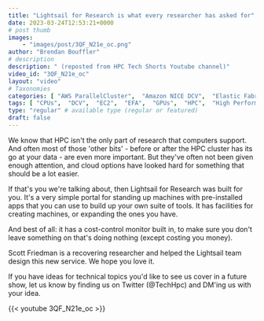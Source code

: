 ```yaml
---
title: "Lightsail for Research is what every researcher has asked for"
date: 2023-03-24T12:53:21+0000
# post thumb
images:
    - "images/post/3QF_N21e_oc.png"
author: "Brendan Bouffler"
# description
description: " (reposted from HPC Tech Shorts Youtube channel)"
video_id: "3QF_N21e_oc"
layout: "video"
# Taxonomies
categories: [ "AWS ParallelCluster",  "Amazon NICE DCV",  "Elastic Fabric Adapter",  "Life Sciences", ]
tags: [ "CPUs",  "DCV",  "EC2",  "EFA",  "GPUs",  "HPC",  "High Performance Computing",  "Lustre",  "MPI",  "ParallelCluster",  "Schedulers",  "Storage",  "autoscaling",  "bioinformatics",  "cloud computing",  "elastic",  "elastic fabric adapter",  "infiniband",  "jupyter notebook",  "r studio",  "research computing",  "scientific computing",  "technical computing",  "tightly-coupled",  "virtualization",  "vizualization",  "techshorts", ]
type: "regular" # available type (regular or featured)
draft: false
---
```


We know that HPC isn't the only part of research that computers support. And often most of those 'other bits' - before or after the HPC cluster has its go at your data - are even more important. But they've often not been given enough attention, and cloud options have looked hard for something that should be a lot easier.

If that's you we're talking about, then Lightsail for Research was built for you. It's a very simple portal for standing up machines with pre-installed apps that you can use to build up your own suite of tools. It has facilities for creating machines, or expanding the ones you have.

And best of all: it has a cost-control monitor built in, to make sure you don't leave something on that's doing nothing (except costing you money).

Scott Friedman is a recovering researcher and helped the Lightsail team design this new service. We hope you love it.

If you have ideas for technical topics you'd like to see us cover in a future show, let us know by finding us on Twitter (@TechHpc) and DM'ing us with your idea.

{{< youtube 3QF_N21e_oc >}}